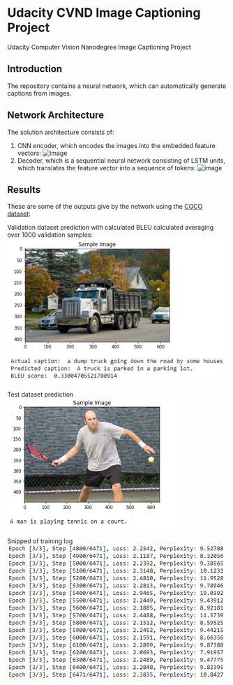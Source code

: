 # Udacity CVND Image Captioning Project
Udacity Computer Vision Nanodegree Image Captioning Project

## Introduction
The repository contains a neural network, which can automatically generate captions from images. 

## Network Architecture
The solution architecture consists of:
1. CNN encoder, which encodes the images into the embedded feature vectors:
![image](https://github.com/Lexie88rus/Udacity-CVND-Image-Captioning/raw/master/assets/encoder.png)
2. Decoder, which is a sequential neural network consisting of LSTM units, which translates the feature vector into a sequence of tokens:
![image](https://github.com/Lexie88rus/Udacity-CVND-Image-Captioning/raw/master/assets/decoder.png)

## Results
These are some of the outputs give by the network using the [COCO dataset](http://cocodataset.org/):

Validation dataset prediction with calculated BLEU calculated averaging over 1000 validation samples:
![example1](https://github.com/Antanskas/ud-Image_captioning/blob/master/repo_images/validation_example.PNG)

Test dataset prediction
![example2](https://github.com/Antanskas/ud-Image_captioning/blob/master/repo_images/test_example.PNG)

Snipped of training log
![example3](https://github.com/Antanskas/ud-Image_captioning/blob/master/repo_images/training_log.PNG)

